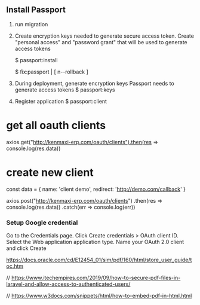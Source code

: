
## Install Passport

1. run migration

2. Create encryption keys needed to generate secure access token.
   Create "personal access" and "password grant" that will be used to generate access tokens

   $ passport:install

   $ fix:passport   |  [ n--rollback ]

3. During deployment, generate encryption keys Passport needs to generate access tokens
   $ passport:keys

4. Register application
   $ passport:client

# get all oauth clients
   axios.get("http://kenmaxi-erp.com/oauth/clients").then(res => console.log(res.data))

# create new client
   const data = {
      name: 'client demo',
      redirect: 'http://demo.com/callback'
   }

   axios.post("http://kenmaxi-erp.com/oauth/clients")
      .then(res => console.log(res.data))
      .catch(err => console.log(err))


### Setup Google credential

Go to the Credentials page.
Click Create credentials > OAuth client ID.
Select the Web application application type.
Name your OAuth 2.0 client and click Create






https://docs.oracle.com/cd/E12454_01/sim/pdf/160/html/store_user_guide/toc.htm


// https://www.itechempires.com/2019/09/how-to-secure-pdf-files-in-laravel-and-allow-access-to-authenticated-users/

// https://www.w3docs.com/snippets/html/how-to-embed-pdf-in-html.html


